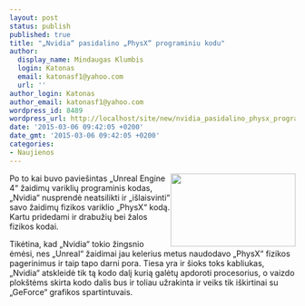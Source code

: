 ```yaml
---
layout: post
status: publish
published: true
title: "„Nvidia“ pasidalino „PhysX“ programiniu kodu"
author:
  display_name: Mindaugas Klumbis
  login: Katonas
  email: katonasf1@yahoo.com
  url: ''
author_login: Katonas
author_email: katonasf1@yahoo.com
wordpress_id: 8489
wordpress_url: http://localhost/site/new/nvidia_pasidalino_physx_programiniu_kodu/
date: '2015-03-06 09:42:05 +0200'
date_gmt: '2015-03-06 09:42:05 +0200'
categories:
- Naujienos
---
```

<p>
	<img alt="" src="http://technews.lt/userfiles/physx(1).jpg" style="width: 220px; height: 129px; float: right;" />Po to kai buvo pavie&scaron;intas &bdquo;Unreal Engine 4&ldquo; žaidimų variklių programinis kodas, &bdquo;Nvidia&ldquo; nusprendė neatsilikti ir &bdquo;i&scaron;laisvinti&ldquo; savo žaidimų fizikos variklio &bdquo;PhysX&ldquo; kodą. Kartu pridedami ir drabužių bei žalos fizikos kodai.</p>
<p>
	Tikėtina, kad &bdquo;Nvidia&ldquo; tokio žingsnio ėmėsi, nes &bdquo;Unreal&ldquo; žaidimai jau kelerius metus naudodavo &bdquo;PhysX&ldquo; fizikos pagerinimus ir taip tapo darni pora. Tiesa yra ir &scaron;ioks toks kabliukas, &bdquo;Nvidia&ldquo; atskleidė tik tą kodo dalį kurią galėtų apdoroti procesorius, o vaizdo plok&scaron;tėms skirta kodo dalis bus ir toliau užrakinta ir veiks tik i&scaron;kirtinai su &bdquo;GeForce&ldquo; grafikos spartintuvais. &nbsp;&nbsp;</p>
